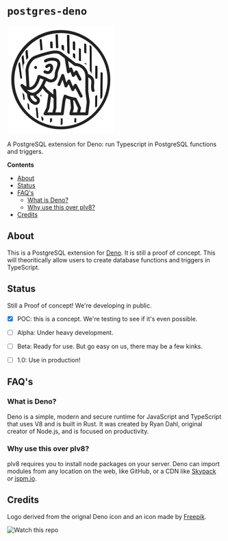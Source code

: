 # `postgres-deno`

![Postgres Deno](./assets/pldeno.png)

A PostgreSQL extension for Deno: run Typescript in PostgreSQL functions and triggers.

**Contents** 

- [About](#about)
- [Status](#status)
- [FAQ's](#faqs)
  - [What is Deno?](#what-is-deno)
  - [Why use this over plv8?](#why-use-this-over-plv8)
- [Credits](#credits)


## About

This is a PostgreSQL extension for [Deno](https://deno.land). It is still a proof of concept. This will theoritically allow users to create database functions and triggers in TypeScript. 

## Status

Still a Proof of concept! We're developing in public.

- [X] POC: this is a concept. We're testing to see if it's even possible.
- [ ] Alpha: Under heavy development.
- [ ] Beta: Ready for use. But go easy on us, there may be a few kinks.
- [ ] 1.0: Use in production!


## FAQ's 

### What is Deno?

Deno is a simple, modern and secure runtime for JavaScript and TypeScript that uses V8 and is built in Rust. It was created by Ryan Dahl, original creator of Node.js, and is focused on productivity.

### Why use this over plv8?

plv8 requires you to install node packages on your server. Deno can import modules from any location on the web, like GitHub, or a CDN like [Skypack](skypack.dev) or [jspm.io](jspm.io).


## Credits

Logo derived from the orignal Deno icon and an icon made by [Freepik](https://www.flaticon.com/authors/freepik).


![Watch this repo](https://gitcdn.xyz/repo/supabase/monorepo/master/web/static/watch-repo.gif "Watch this repo")
